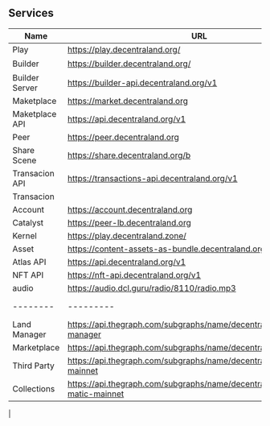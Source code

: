 ## Services


| Name | URL | Repo | Description | Test URL |
|--------|---------|------------| -------- |-----|
| Play | https://play.decentraland.org/ | [explorer](https://github.com/decentraland/explorer) |    | |
| Builder | https://builder.decentraland.org/ | [builder](https://github.com/decentraland/builder) | Builer前端   | |
| Builder Server| https://builder-api.decentraland.org/v1 | [builder-server](https://github.com/decentraland/builder-server) |    |
| Maketplace | https://market.decentraland.org  | [marketplace](https://github.com/decentraland/marketplace/tree/master/webapp) |   |
| Maketplace API | https://api.decentraland.org/v1 | [marketplace api](https://github.com/decentraland/marketplace/tree/master/indexer) |   |
| Peer | https://peer.decentraland.org |  |   |
| Share Scene | https://share.decentraland.org/b | | | |
| Transacion API | https://transactions-api.decentraland.org/v1 | [transactions-server](https://github.com/decentraland/transactions-server) | | |
| Transacion|  | [transactions](https://github.com/decentraland/decentraland-transactions) | | |
| Account | https://account.decentraland.org | | | |
| Catalyst | https://peer-lb.decentraland.org | [catalyst](https://github.com/decentraland/catalyst) | | |  
| Kernel | https://play.decentraland.zone/ | | | | 
| Asset | https://content-assets-as-bundle.decentraland.org | | | |
| Atlas API | https://api.decentraland.org/v1 | [atlas-server](https://github.com/decentraland/atlas-server)| | |
| NFT API | https://nft-api.decentraland.org/v1 | | | |
| audio | https://audio.dcl.guru/radio/8110/radio.mp3 | | | |
|--------|---------|------------| -------- |-----|
| Land Manager | https://api.thegraph.com/subgraphs/name/decentraland/land-manager| | | https://graph.abey.link/subgraphs/name/abeyworld/land-manager |
| Marketplace | https://api.thegraph.com/subgraphs/name/decentraland/marketplace |  |  |  |
| Third Party | https://api.thegraph.com/subgraphs/name/decentraland/tpr-matic-mainnet | | | |
| Collections | https://api.thegraph.com/subgraphs/name/decentraland/collections-matic-mainnet | | | https://graph.abey.link/subgraphs/name/abeyworld/collections-mainnet
|

